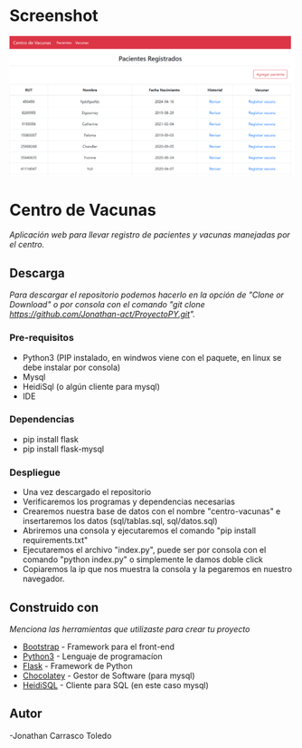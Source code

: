 # Screenshot
![](docs/preview.png)

# Centro de Vacunas

_Aplicación web para llevar registro de pacientes y vacunas manejadas por el centro._

## Descarga

_Para descargar el repositorio podemos hacerlo en la opción de "Clone or Download" o por consola con el comando "git clone https://github.com/Jonathan-act/ProyectoPY.git"._


### Pre-requisitos

- Python3 (PIP instalado, en windwos viene con el paquete, en linux se debe instalar por consola)
- Mysql
- HeidiSql (o algún cliente para mysql)
- IDE


### Dependencias

- pip install flask
- pip install flask-mysql


### Despliegue

- Una vez descargado el repositorio
- Verificaremos los programas y dependencias necesarias
- Crearemos nuestra base de datos con el nombre "centro-vacunas" e insertaremos los datos (sql/tablas.sql, sql/datos.sql)
- Abriremos una consola y ejecutaremos el comando "pip install requirements.txt" 
- Ejecutaremos el archivo "index.py", puede ser por consola con el comando "python index.py" o simplemente le damos doble click
- Copiaremos la ip que nos muestra la consola y la pegaremos en nuestro navegador.

## Construido con

_Menciona las herramientas que utilizaste para crear tu proyecto_

* [Bootstrap](https://getbootstrap.com) - Framework para el front-end
* [Python3](https://www.python.org) - Lenguaje de programacíon
* [Flask](https://flask.palletsprojects.com/en/1.1.x/) - Framework de Python
* [Chocolatey](https://chocolatey.org) - Gestor de Software (para mysql)
* [HeidiSQL](https://www.heidisql.com) - Cliente para SQL (en este caso mysql)


## Autor

 -Jonathan Carrasco Toledo

